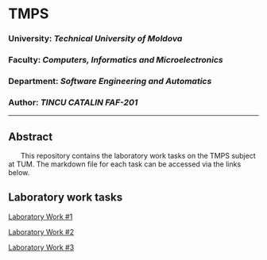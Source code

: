 # TMPS

### University: _Technical University of Moldova_
### Faculty: _Computers, Informatics and Microelectronics_
### Department: _Software Engineering and Automatics_
### Author: _TINCU CATALIN FAF-201_

----

## Abstract
&ensp;&ensp;&ensp; This repository contains the laboratory work tasks on the TMPS subject at TUM. The markdown file for each task can be accessed via the links below.

## Laboratory work tasks

[Laboratory Work #1](https://github.com/Catalin-Tin/TMPS/tree/main/TMPS-SOLID)

[Laboratory Work #2](https://github.com/Catalin-Tin/TMPS/blob/main/CreationalPattern/raport.md)

[Laboratory Work #3](https://github.com/Catalin-Tin/TMPS/blob/main/SructuralPattern/lab3.md)
